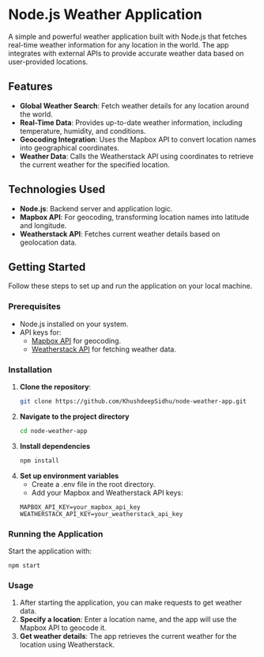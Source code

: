 # Node.js Weather Application

A simple and powerful weather application built with Node.js that fetches real-time weather information for any location in the world. The app integrates with external APIs to provide accurate weather data based on user-provided locations.

## Features

- **Global Weather Search**: Fetch weather details for any location around the world.
- **Real-Time Data**: Provides up-to-date weather information, including temperature, humidity, and conditions.
- **Geocoding Integration**: Uses the Mapbox API to convert location names into geographical coordinates.
- **Weather Data**: Calls the Weatherstack API using coordinates to retrieve the current weather for the specified location.

## Technologies Used

- **Node.js**: Backend server and application logic.
- **Mapbox API**: For geocoding, transforming location names into latitude and longitude.
- **Weatherstack API**: Fetches current weather details based on geolocation data.

## Getting Started

Follow these steps to set up and run the application on your local machine.

### Prerequisites

- Node.js installed on your system.
- API keys for:
  - [Mapbox API](https://www.mapbox.com/) for geocoding.
  - [Weatherstack API](https://weatherstack.com/) for fetching weather data.

### Installation

1. **Clone the repository**:
   ```bash
   git clone https://github.com/KhushdeepSidhu/node-weather-app.git
   ```
2. **Navigate to the project directory**
   ```bash
   cd node-weather-app
   ```
3. **Install dependencies**
   ```bash
   npm install
   ```
4. **Set up environment variables**
   - Create a .env file in the root directory.
   - Add your Mapbox and Weatherstack API keys:
   ```
   MAPBOX_API_KEY=your_mapbox_api_key
   WEATHERSTACK_API_KEY=your_weatherstack_api_key
   ```

### Running the Application

Start the application with:

```
npm start
```

### Usage

1. After starting the application, you can make requests to get weather data.
2. **Specify a location**: Enter a location name, and the app will use the Mapbox API to geocode it.
3. **Get weather details**: The app retrieves the current weather for the location using Weatherstack.
